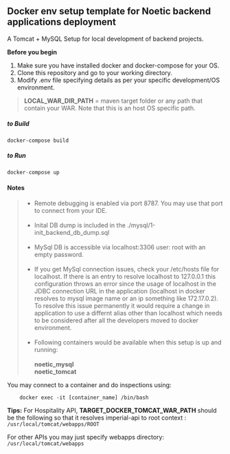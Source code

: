 ## Docker env setup template for Noetic backend applications deployment

A Tomcat + MySQL Setup for local development of backend projects.

**Before you begin**
1. Make sure you have installed docker and docker-compose for your OS.
2. Clone this repository and go to your working directory.
3. Modify .env file specifying details as per your specific development/OS environment.

> **LOCAL_WAR_DIR_PATH** = maven target folder or any path that contain your WAR. Note that this is an host OS specific path.



##### to Build
```
docker-compose build
```

##### to Run
```s
docker-compose up
```
#### <i class="icon-file"></i> Notes
> - Remote debugging is enabled via port 8787. You may use that port to connect from your IDE. <br/><br/>
> - Inital DB dump is included in the ./mysql/1-init_backend_db_dump.sql <br/><br/>
> - MySql DB is accessible via localhost:3306 user: root with an empty password.  <br/><br/>
> - If you get MySql connection issues, check your /etc/hosts file for localhost. If there is an entry to resolve localhost to 127.0.0.1 this configuration throws an error since the usage of localhost in the JDBC connection URL in the application (localhost in docker resolves to mysql image name or an ip something like 172.17.0.2). To resolve this issue permanently it would require a change in application to use a differnt alias other than localhost which needs to be considered after all the developers moved to docker environment. <br/><br/>
> - Following containers would be available when this setup is up and running: <br/><br/>
	**noetic_mysql**	 <br/>
	**noetic_tomcat**
	
You may connect to a container and do inspections using:
```
	docker exec -it [container_name] /bin/bash 
```

 **Tips:** 
For Hospitality API, **TARGET_DOCKER_TOMCAT_WAR_PATH** should be the following so that it resolves imperial-api to root context :<br/>
	```/usr/local/tomcat/webapps/ROOT```
	
For other APIs you may just specify webapps directory:<br/>
    ``` /usr/local/tomcat/webapps ```
